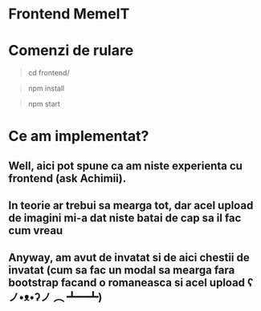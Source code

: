 # Frontend MemeIT

# Comenzi de rulare

> cd frontend/

> npm install

> npm start

# Ce am implementat?

## Well, aici pot spune ca am niste experienta cu frontend (ask Achimii).
## In teorie ar trebui sa mearga tot, dar acel upload de imagini mi-a dat niste batai de cap sa il fac cum vreau

## Anyway, am avut de invatat si de aici chestii de invatat (cum sa fac un modal sa mearga fara bootstrap facand o romaneasca si acel upload ʕノ•ᴥ•ʔノ ︵ ┻━┻)
